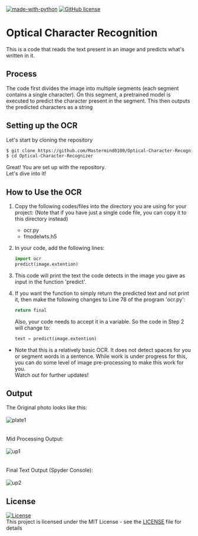 [![made-with-python](https://img.shields.io/badge/Made%20with-Python-1f425f.svg)](https://www.python.org/) [![GitHub license](https://img.shields.io/github/license/Naereen/StrapDown.js.svg)](https://github.com/Naereen/StrapDown.js/blob/master/LICENSE)

# Optical Character Recognition
This is a code that reads the text present in an image and predicts what's written in it. 

## Process 
The code first divides the image into multiple segments (each segment contains a single character). On this segment, a pretrained model is executed to predict the character present in the segment. This then outputs the predicted characters as a string

## Setting up the OCR
Let's start by cloning the repository<br>
```bash
$ git clone https://github.com/Mastermind0100/Optical-Character-Recognizer.git
$ cd Optical-Character-Recognizer
```
Great! You are set up with the repository.<br> 
Let's dive into it!

## How to Use the OCR
1. Copy the following codes/files into the directory you are using for your project: (Note that if you have just a single code file, you can copy it to this directory instead)
    * ocr.py
    * fmodelwts.h5

2. In your code, add the following lines:
    ```python
    import ocr
    predict(image.extention)
    ```

3. This code will print the text the code detects in the image you gave as input in the function 'predict'.

4. If you want the function to simply return the predicted text and not print it, then make the following changes to Line 78 of the program 'ocr.py':

    ```python
    return final
    ```
    Also, your code needs to accept it in a variable. So the code in Step 2 will change to:
    ```python
    text = predict(image.extention)
    ```

* Note that this is a relatively basic OCR. It does not detect spaces for you or segment words in a sentence. While work is under progress for this, you can do some level of image pre-processing to make this work for you.<br>Watch out for further updates!

## Output
The Original photo looks like this:
<br/><br/>
![plate1](https://user-images.githubusercontent.com/36445600/60267373-bca10200-9907-11e9-83ae-0a5e7b4ebb4e.jpg)<br/>
<br/><br/>
Mid Processing Output:
<br/><br/>
![up1](https://user-images.githubusercontent.com/36445600/60267398-c75b9700-9907-11e9-8db5-18642455dbff.png)<br/>
<br/><br/>
Final Text Output (Spyder Console):
<br/><br/>
![up2](https://user-images.githubusercontent.com/36445600/60267456-e6f2bf80-9907-11e9-8d8f-df9e9b6221ea.png)

## License
[![License](http://img.shields.io/:license-mit-blue.svg?style=flat)](http://badges.mit-license.org)<br>
This project is licensed under the MIT License - see the [LICENSE](LICENSE) file for details
